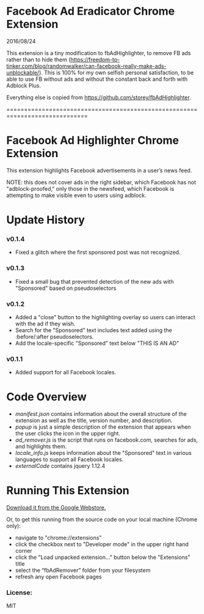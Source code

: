 # Facebook Ad Eradicator Chrome Extension

2016/08/24

This extension is a tiny modification to fbAdHighlighter, to remove FB ads rather than to hide them (https://freedom-to-tinker.com/blog/randomwalker/can-facebook-really-make-ads-unblockable/). This is 100% for my own selfish personal satisfaction, to be able to use FB without ads and without the constant back and forth with Adblock Plus.

Everything else is copied from https://github.com/storey/fbAdHighlighter.

=============================================================================

# Facebook Ad Highlighter Chrome Extension

This extension highlights Facebook advertisements in a user’s news feed.

NOTE: this does not cover ads in the right sidebar, which Facebook has not
"adblock-proofed," only those in the newsfeed, which Facebook is attempting to
make visible even to users using adblock.

# Update History

### v0.1.4
- Fixed a glitch where the first sponsored post was not recognized.

### v0.1.3
- Fixed a small bug that prevented detection of the new ads with "Sponsored" based on pseudoselectors

### v0.1.2
- Added a "close" button to the highlighting overlay so users can interact with the ad if they wish.
- Search for the "Sponsored" text includes text added using the :before/:after pseudoselectors.
- Add the locale-specific "Sponsored" text below "THIS IS AN AD"

### v0.1.1
- Added support for all Facebook locales.


# Code Overview

- *manifest.json* contains information about the overall structure of the extension as well as the title, version number, and description.
- *popup* is just a simple description of the extension that appears when the user clicks the icon in the upper right.
- *ad_remover.js* is the script that runs on facebook.com, searches for ads, and highlights them.
- *locale_info.js* keeps information about the "Sponsored" text in various languages to support all Facebook locales.
- *externalCode* contains jquery 1.12.4

# Running This Extension

[Download it from the Google Webstore.](https://chrome.google.com/webstore/detail/facebook-ad-highlighter/mcdgjlkefibpdnepeljmlfkbbbpkoamf?hl=en-US&gl=US)


Or, to get this running from the source code on your local machine (Chrome only):

- navigate to "chrome://extensions"
- click the checkbox next to "Developer mode" in the upper right hand corner
- click the "Load unpacked extension..." button below the "Extensions" title
- select the “fbAdRemover” folder from your filesystem
- refresh any open Facebook pages


### License:
MIT
